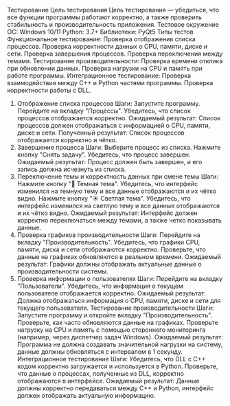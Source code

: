 Тестирование
Цель тестирования
Цель тестирования — убедиться, что все функции программы работают корректно, а также проверить стабильность и производительность приложения.
Тестовое окружение
ОС: Windows 10/11
Python: 3.7+
Библиотеки: PyQt5
Типы тестов
Функциональное тестирование:
Проверка отображения списка процессов.
Проверка корректности данных о CPU, памяти, диске и сети.
Проверка завершения процессов.
Проверка переключения между темами.
Тестирование производительности:
Проверка времени отклика при обновлении данных.
Проверка нагрузки на CPU и память при работе программы.
Интеграционное тестирование:
Проверка взаимодействия между C++ и Python частями программы.
Проверка корректности работы с DLL.
1. Отображение списка процессов
Шаги:
Запустите программу.
Перейдите на вкладку "Процессы".
Убедитесь, что список процессов отображается корректно.
Ожидаемый результат: Список процессов должен отображаться с информацией о CPU, памяти, диске и сети.
Полученный результат: Список процессов отображается корректно и чётко.
2. Завершение процесса
Шаги:
Выберите процесс из списка.
Нажмите кнопку "Снять задачу".
Убедитесь, что процесс завершен.
Ожидаемый результат: Процесс должен быть завершен, и его запись должна исчезнуть из списка.
3. Переключение темы и корректность данных при смене темы
Шаги:
Нажмите кнопку "🌙 Темная тема".
Убедитесь, что интерфейс изменился на темную тему и все данные отображаются и их чётко видно.
Нажмите кнопку "☀️ Светлая тема".
Убедитесь, что интерфейс изменился на светлую тему и все данные отображаются и их чётко видно.
Ожидаемый результат: Интерфейс должен корректно переключаться между темами, а также четко показывать данные.
4. Проверка графиков производительности
Шаги:
Перейдите на вкладку "Производительность".
Убедитесь, что графики CPU, памяти, диска и сети отображаются корректно.
Проверьте, что данные на графиках обновляются в реальном времени.
Ожидаемый результат: Графики должны отображать актуальные данные о производительности системы.
5. Проверка информации о пользователях
Шаги:
Перейдите на вкладку "Пользователи".
Убедитесь, что информация о текущем пользователе отображается корректно.
Ожидаемый результат: Должна отображаться информация о CPU, памяти, диске и сети для текущего пользователя.
Тестирование производительности
Шаги:
Запустите программу и откройте вкладку "Производительность".
Проверьте, как часто обновляются данные на графиках.
Проверьте нагрузку на CPU и память с помощью стороннего мониторинга (например, через диспетчер задач Windows).
Ожидаемый результат: Программа не должна создавать значительной нагрузки на систему, данные должны обновляться с интервалом в 1 секунду.
Интеграционное тестирование
Шаги:
Убедитесь, что DLL с C++ кодом корректно загружается и используется в Python.
Проверьте, что данные о процессах, полученные из DLL, корректно отображаются в интерфейсе.
Ожидаемый результат: Данные должны корректно передаваться между C++ и Python, интерфейс должен отображать актуальную информацию.

	


